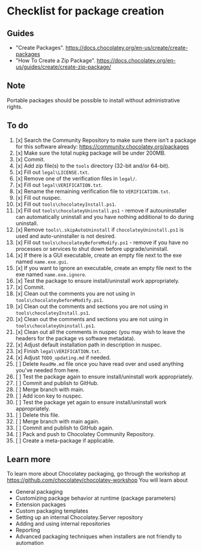 ﻿# Checklist for package creation

## Guides

- "Create Packages". <https://docs.chocolatey.org/en-us/create/create-packages>
- "How To Create a Zip Package". <https://docs.chocolatey.org/en-us/guides/create/create-zip-package/>

## Note

Portable packages should be possible to install without administrative rights.

## To do

1. [x] Search the Community Repository to make sure there isn't a package for this software already: <https://community.chocolatey.org/packages>
2. [x] Make sure the total nupkg package will be under 200MB.
3. [x] Commit.
4. [x] Add zip file(s) to the `tools` directory (32-bit and/or 64-bit).
5. [x] Fill out `legal\LICENSE.txt`.
6. [x] Remove one of the verification files in `legal/`.
7. [x] Fill out `legal\VERIFICATION.txt`.
8. [x] Rename the remaining verification file to `VERIFICATION.txt`.
9. [x] Fill out nuspec.
10. [x] Fill out `tools\chocolateyInstall.ps1`.
11. [x] Fill out `tools\chocolateyUninstall.ps1` - remove if autouninstaller can automatically uninstall and you have nothing additional to do during uninstall.
12. [x] Remove `tools\.skipAutoUninstall` if `chocolateyUninstall.ps1` is used and auto-uninstaller is not desired.
13. [x] Fill out `tools\chocolateyBeforeModify.ps1` - remove if you have no processes or services to shut down before upgrade/uninstall.
14. [x] If there is a GUI executable, create an empty file next to the exe named `name.exe.gui`.
15. [x] If you want to ignore an executable, create an empty file next to the exe named `name.exe.ignore`.
16. [x] Test the package to ensure install/uninstall work appropriately.
17. [x] Commit.
18. [x] Clean out the comments you are not using in `tools\chocolateybeforeModify.ps1`.
19. [x] Clean out the comments and sections you are not using in `tools\chocolateyInstall.ps1`.
20. [x] Clean out the comments and sections you are not using in `tools\chocolateyUninstall.ps1`.
21. [x] Clean out all the comments in nuspec (you may wish to leave the headers for the package vs software metadata).
22. [x] Adjust default installation path in description in nuspec.
23. [x] Finish `legal\VERIFICATION.txt`.
24. [x] Adjust `TODO_updating.md` if needed.
25. [ ] Delete `ReadMe.md` file once you have read over and used anything you've needed from here.
26. [ ] Test the package again to ensure install/uninstall work appropriately.
27. [ ] Commit and publish to GitHub.
28. [ ] Merge branch with main.
29. [ ] Add icon key to nuspec.
30. [ ] Test the package yet again to ensure install/uninstall work appropriately.
31. [ ] Delete this file.
32. [ ] Merge branch with main again.
33. [ ] Commit and publish to GitHub again.
34. [ ] Pack and push to Chocolatey Community Repository.
35. [ ] Create a meta-package if applicable.

## Learn more

To learn more about Chocolatey packaging, go through the workshop at <https://github.com/chocolatey/chocolatey-workshop>
You will learn about

- General packaging
- Customizing package behavior at runtime (package parameters)
- Extension packages
- Custom packaging templates
- Setting up an internal Chocolatey.Server repository
- Adding and using internal repositories
- Reporting
- Advanced packaging techniques when installers are not friendly to automation
